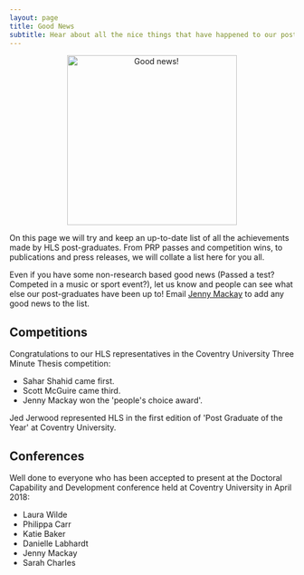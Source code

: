 ```yaml
---
layout: page
title: Good News
subtitle: Hear about all the nice things that have happened to our post-graduates!
---
```


<center>
  <img src="{{ site.baseurl }}/img/Goodnews.png" alt="Good news!" width = "300" />
</center>

On this page we will try and keep an up-to-date list of all the achievements made by HLS post-graduates. From PRP passes and competition wins, to publications and press releases, we will collate a list here for you all. 

Even if you have some non-research based good news (Passed a test? Competed in a music or sport event?), let us know and people can see what else our post-graduates have been up to! Email [Jenny Mackay](mailto:cov.pgrnewsletter+goodnews@gmail.com) to add any good news to the list. 

## Competitions

Congratulations to our HLS representatives in the Coventry University Three Minute Thesis competition: 
- Sahar Shahid came first.
- Scott McGuire came third. 
- Jenny Mackay won the 'people's choice award'. 

Jed Jerwood represented HLS in the first edition of 'Post Graduate of the Year' at Coventry University. 

## Conferences 

Well done to everyone who has been accepted to present at the Doctoral Capability and Development conference held at Coventry University in April 2018:
- Laura Wilde 
- Philippa Carr 
- Katie Baker 
- Danielle Labhardt 
- Jenny Mackay
- Sarah Charles
